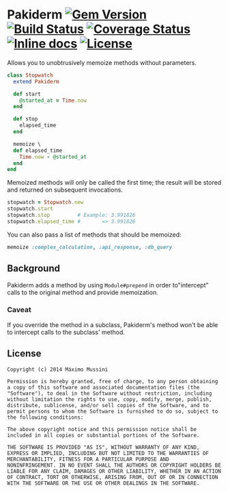 Pakiderm [![Gem Version](https://badge.fury.io/rb/pakiderm.svg)](http://badge.fury.io/rb/pakiderm) [![Build Status](https://travis-ci.org/ElMassimo/pakiderm.svg)](https://travis-ci.org/ElMassimo/pakiderm) [![Coverage Status](https://coveralls.io/repos/github/ElMassimo/pakiderm/badge.svg?branch=master)](https://coveralls.io/github/ElMassimo/pakiderm?branch=master) [![Inline docs](http://inch-ci.org/github/ElMassimo/pakiderm.svg)](http://inch-ci.org/github/ElMassimo/pakiderm) [![License](https://img.shields.io/badge/license-MIT-blue.svg)](https://github.com/ElMassimo/queryable/blob/master/LICENSE.txt)
=====================

Allows you to unobtrusively memoize methods without parameters.

```ruby
class Stopwatch
  extend Pakiderm

  def start
    @started_at = Time.now
  end

  def stop
    elapsed_time
  end

  memoize \
  def elapsed_time
    Time.now - @started_at
  end
end
```
Memoized methods will only be called the first time; the result will be stored and returned on subsequent invocations.
```ruby
stopwatch = Stopwatch.new
stopwatch.start
stopwatch.stop         # Example: 3.991826
stopwatch.elapsed_time #       => 3.991826
```
You can also pass a list of methods that should be memoized:
```ruby
memoize :complex_calculation, :api_response, :db_query
```

## Background
Pakiderm adds a method by using `Module#prepend` in order to"intercept" calls to the original method and provide memoization.

### Caveat
If you override the method in a subclass, Pakiderm's method won't be able to intercept calls to the subclass' method.

License
--------

    Copyright (c) 2014 Máximo Mussini

    Permission is hereby granted, free of charge, to any person obtaining
    a copy of this software and associated documentation files (the
    "Software"), to deal in the Software without restriction, including
    without limitation the rights to use, copy, modify, merge, publish,
    distribute, sublicense, and/or sell copies of the Software, and to
    permit persons to whom the Software is furnished to do so, subject to
    the following conditions:

    The above copyright notice and this permission notice shall be
    included in all copies or substantial portions of the Software.

    THE SOFTWARE IS PROVIDED "AS IS", WITHOUT WARRANTY OF ANY KIND,
    EXPRESS OR IMPLIED, INCLUDING BUT NOT LIMITED TO THE WARRANTIES OF
    MERCHANTABILITY, FITNESS FOR A PARTICULAR PURPOSE AND
    NONINFRINGEMENT. IN NO EVENT SHALL THE AUTHORS OR COPYRIGHT HOLDERS BE
    LIABLE FOR ANY CLAIM, DAMAGES OR OTHER LIABILITY, WHETHER IN AN ACTION
    OF CONTRACT, TORT OR OTHERWISE, ARISING FROM, OUT OF OR IN CONNECTION
    WITH THE SOFTWARE OR THE USE OR OTHER DEALINGS IN THE SOFTWARE.
